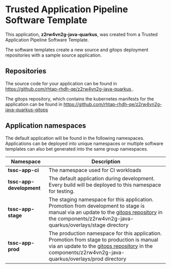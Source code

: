 # Trusted Application Pipeline Software Template

This application, **z2rw4vn2g-java-quarkus**, was created from a Trusted Application Pipeline Software Template.

The software templates create a new source and gitops deployment repositories with a sample source application. 

## Repositories

The source code for your application can be found in [https://github.com/rhtap-rhdh-qe/z2rw4vn2g-java-quarkus ](https://github.com/rhtap-rhdh-qe/z2rw4vn2g-java-quarkus ).
 
The gitops repository, which contains the kubernetes manifests for the application can be found in 
[https://github.com/rhtap-rhdh-qe/z2rw4vn2g-java-quarkus-gitops ](https://github.com/rhtap-rhdh-qe/z2rw4vn2g-java-quarkus-gitops ) 

## Application namespaces 

The default application will be found in the following namespaces. Applications can be deployed into unique namespaces or multiple software templates can also bet generated into the same group namespaces.  

|  Namespace   |  Description   |  
| -------- | -------- |
| **tssc-app-ci** | The namespace used for CI workloads |
| **tssc-app-development** | The default application during development. Every build will be deployed to this namespace for testing. |
| **tssc-app-stage** | The staging namespace for this application. Promotion from development to stage is manual via an update to the [gitops repository](https://github.com/rhtap-rhdh-qe/z2rw4vn2g-java-quarkus-gitops ) in the components/z2rw4vn2g-java-quarkus/overlays/stage directory |
| **tssc-app-prod** | The production namespace for this application. Promotion from stage to production is manual via an update to the [gitops repository](https://github.com/rhtap-rhdh-qe/z2rw4vn2g-java-quarkus-gitops ) in the components/z2rw4vn2g-java-quarkus/overlays/prod directory |